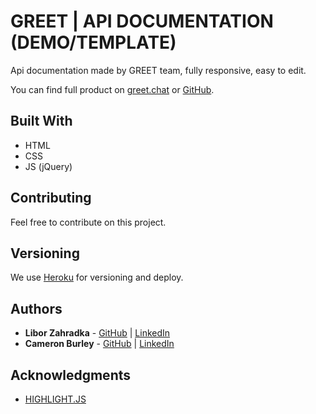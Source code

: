 # GREET | API DOCUMENTATION (DEMO/TEMPLATE)

Api documentation made by GREET team, fully responsive, easy to edit.

You can find full product on [greet.chat](https://www.greet.chat/api_documentation) or [GitHub](https://liborzahradka.github.io/greet_api/).

## Built With

* HTML
* CSS
* JS (jQuery)

## Contributing

Feel free to contribute on this project.

## Versioning

We use [Heroku](https://heroku.com/) for versioning and deploy.

## Authors

* **Libor Zahradka** - [GitHub](https://github.com/liborzahradka) | [LinkedIn](https://www.linkedin.com/in/libor-zahradka-20818186/)
* **Cameron Burley** - [GitHub](https://github.com/) | [LinkedIn](https://www.linkedin.com/in/cam-burley-8b9b587/)

## Acknowledgments

* [HIGHLIGHT.JS](https://highlightjs.org)
